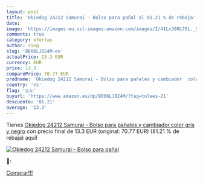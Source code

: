 ```yaml
---
layout: post
title: 'Okiedog 24212 Samurai - Bolso para pañal al 81.21 % de rebaja'
date: 
image: 'https://images-eu.ssl-images-amazon.com/images/I/41Lx390L78L._SL200_.jpg'
comments: true
category: ofertas
author: ring
slug: 'B006LJB24M-es'
actualPrice: 13.3 EUR
currency: EUR
price: 13.3
comparePrice: 70.77 EUR
prodname: 'Okiedog 24212 Samurai - Bolso para pañales y cambiador  color gris y negro'
country: 'es'
flag: '🇪🇸'
buyurl: 'https://www.amazon.es/dp/B006LJB24M/?tag=tolees-21'
descuento: '81.21'
average: '13.3'
---
```


Tienes [Okiedog 24212 Samurai - Bolso para pañales y cambiador  color gris y negro](https://www.amazon.es/dp/B006LJB24M/?tag=tolees-21) con precio final de  13.3 EUR (original: 70.77 EUR) (81.21 %  de rebaja) aqui!

[![Okiedog 24212 Samurai - Bolso para pañal](https://images-eu.ssl-images-amazon.com/images/I/41Lx390L78L._SL200_.jpg)](https://www.amazon.es/dp/B006LJB24M/?tag=tolees-21)

🔎:


[Comprar!!!](https://www.amazon.es/dp/B006LJB24M/?tag=tolees-21)
